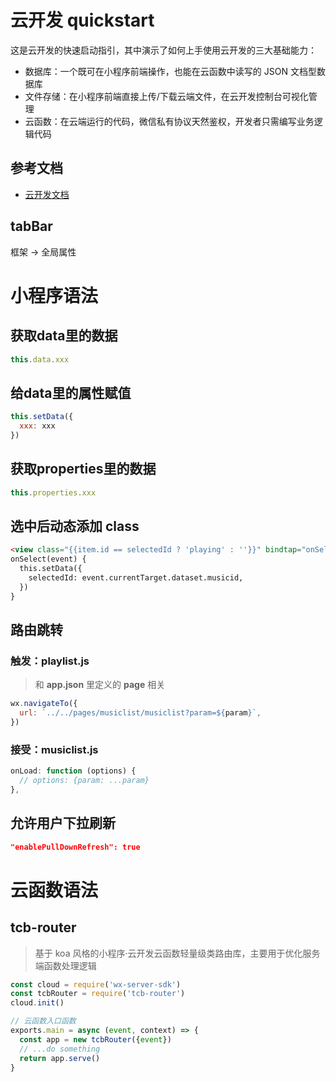 # 云开发 quickstart

这是云开发的快速启动指引，其中演示了如何上手使用云开发的三大基础能力：

- 数据库：一个既可在小程序前端操作，也能在云函数中读写的 JSON 文档型数据库
- 文件存储：在小程序前端直接上传/下载云端文件，在云开发控制台可视化管理
- 云函数：在云端运行的代码，微信私有协议天然鉴权，开发者只需编写业务逻辑代码

## 参考文档

- [云开发文档](https://developers.weixin.qq.com/miniprogram/dev/wxcloud/basis/getting-started.html)


## tabBar
框架 -> 全局属性 

# 小程序语法
## 获取data里的数据
```js
this.data.xxx
```

## 给data里的属性赋值
```js
this.setData({
  xxx: xxx
})
```

## 获取properties里的数据
```js
this.properties.xxx
```

## 选中后动态添加 class
```html
<view class="{{item.id == selectedId ? 'playing' : ''}}" bindtap="onSelect" data-musicid="{{item.id}}"></view>
onSelect(event) {
  this.setData({
    selectedId: event.currentTarget.dataset.musicid,
  })
}
```

## 路由跳转
### 触发：playlist.js
> 和 **app.json** 里定义的 **page** 相关
```js
wx.navigateTo({
  url: `../../pages/musiclist/musiclist?param=${param}`,
})
```
### 接受：musiclist.js
```js
onLoad: function (options) {
  // options: {param: ...param}
},
```

## 允许用户下拉刷新
```json
"enablePullDownRefresh": true
```

# 云函数语法
## tcb-router
> 基于 koa 风格的小程序·云开发云函数轻量级类路由库，主要用于优化服务端函数处理逻辑
```js
const cloud = require('wx-server-sdk')
const tcbRouter = require('tcb-router')
cloud.init()

// 云函数入口函数
exports.main = async (event, context) => {
  const app = new tcbRouter({event})
  // ...do something
  return app.serve()
}
```

